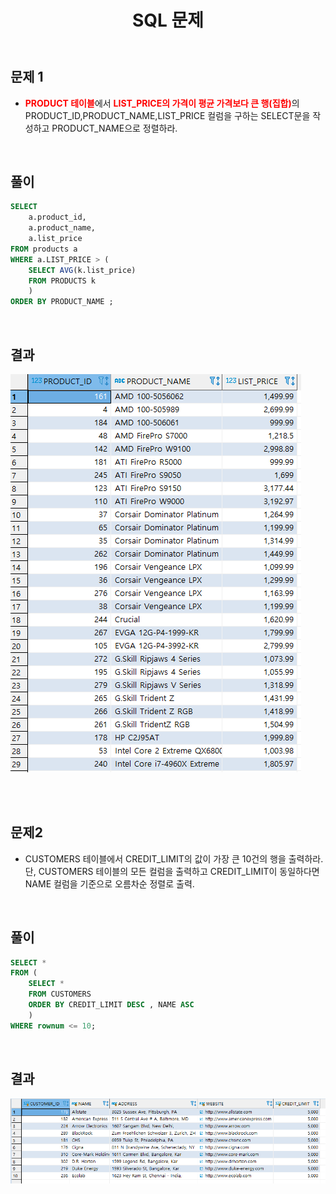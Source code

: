 ﻿---
title: "SQL 문제"
tags: sql
categories: Database
---


## 문제 1
- <span style="color: red">**PRODUCT 테이블**</span>에서 <span style="color: red">**LIST_PRICE의 가격이 평균 가격보다 큰 행(집합)**</span>의 PRODUCT_ID,PRODUCT_NAME,LIST_PRICE 컬럼을 구하는 SELECT문을 작성하고 PRODUCT_NAME으로 정렬하라.

<br>

## 풀이
```sql
SELECT 
	a.product_id,
	a.product_name,
	a.list_price
FROM products a 
WHERE a.LIST_PRICE > (
	SELECT AVG(k.list_price)
	FROM PRODUCTS k
	) 
ORDER BY PRODUCT_NAME ;
```

<br>

## 결과
![](/assets/images/oracle_q1.PNG)

<br>
<br>

## 문제2
- CUSTOMERS 테이블에서 CREDIT_LIMIT의 값이 가장 큰 10건의 행을 출력하라.<br>
단, CUSTOMERS 테이블의 모든 컬럼을 출력하고 CREDIT_LIMIT이 동일하다면 NAME 컬럼을 기준으로 오름차순 정렬로 출력.

<br>

## 풀이
```sql
SELECT *
FROM (
	SELECT *
	FROM CUSTOMERS 
	ORDER BY CREDIT_LIMIT DESC , NAME ASC 
	) 
WHERE rownum <= 10;
```

<br>

## 결과
![](/assets/images/oracle_q2.PNG)
